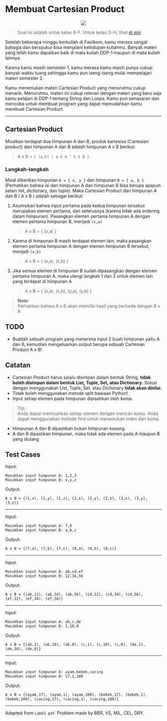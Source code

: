 # Membuat Cartesian Product

<p align="center">
    <img src="https://upload.wikimedia.org/wikipedia/commons/thumb/4/4e/Cartesian_Product_qtl1.svg/501px-Cartesian_Product_qtl1.svg.png" />
</p>

> Soal ini adalah untuk kelas B-F. Untuk kelas G-H, lihat [di sini](README_GH.md).

Setelah beberapa minggu berkuliah di Fasilkom, kamu merasa sangat bahagia dan bersyukur bisa menjalani kehidupan kuliahmu. Banyak materi yang telah kamu dapatkan baik di mata kuliah DDP-1 maupun di mata kuliah lainnya.

Karena kamu masih semester 1, kamu merasa kamu masih punya cukup banyak waktu luang sehingga kamu pun iseng-iseng mulai mempelajari materi semester 2.

Kamu menemukan materi Cartesian Product yang menurutmu cukup menarik. Menurutmu, materi ini cukup relevan dengan materi yang baru saja kamu pelajari di DDP-1 tentang String dan Loops. Kamu pun penasaran dan mencoba untuk membuat program yang dapat memudahkan kamu membuat Cartesian Product.

---

## Cartesian Product

Misalkan terdapat dua himpunan A dan B, produk kartesius (Cartesian product) dari himpunan A dan B adalah himpunan A x B berikut:

> A x B = `{ (a,b) | a ∈ A ^ b ∈ B }`

### Langkah-langkah

Misal diberikan himpunan `A = { x, y }` dan himpunan `B = { a, b }` (Perhatikan bahwa isi dari himpunan A dan himpunan B bisa berupa apapun selain list, dictionary, dan tuple). Maka Cartesian Product dari himpunan A dan B ( A x B ) adalah sebagai berikut:

1. Asumsikan bahwa input pertama pada kedua himpunan tersebut merupakan elemen pertama, dan seterusnya (karena tidak ada ordering dalam himpunan). Pasangkan elemen pertama himpunan A dengan elemen pertama himpunan B, menjadi `(x,a)`

    > A x B = { (x,a) }

2. Karena di himpunan B masih terdapat elemen lain, maka pasangkan elemen pertama himpunan A dengan elemen himpunan B tersebut, menjadi `(x,b)`

    > A x B = { (x,a), (x,b) }

3. Jika semua elemen di himpunan B sudah dipasangkan dengan elemen pertama himpunan A, maka ulangi langkah 1 dan 2 untuk elemen lain yang terdapat di himpunan A
    > A x B = { (x,a), (x,b), (y,a), (y,b) }

> **Note:**  
> Perhatikan bahwa A x B akan memiliki hasil yang berbeda dengan B x A

## TODO

-   Buatlah sebuah program yang menerima input 2 buah himpunan yaitu A dan B, kemudian mengeluarkan output berupa sebuah Cartesian Product A x B!

## Catatan

-   Cartesian Product harus selalu disimpan dalam bentuk String, **tidak boleh disimpan dalam bentuk List, Tuple, Set, atau Dictionary.** Solusi dengan menggunakan List, Tuple, Set, atau Dictionary **tidak akan dinilai.**
-   Tidak boleh menggunakan metode split bawaan Python!
-   Input setiap elemen pada himpunan dipisahkan oleh koma.

> Tip:  
> Anda dapat memisahkan setiap elemen dengan mencari koma. Anda dapat menggunakan metode find untuk menemukan index dari koma.

-   Himpunan A dan B dipastikan bukan himpunan kosong.
-   A dan B dipastikan himpunan, maka tidak ada elemen pada A maupun B yang diulang

## Test Cases

Input:

```
Masukkan input himpunan A: 1,2,3
Masukkan input himpunan B: x,y,z
```

Output:

```
A x B = {(1,x), (1,y), (1,z), (2,x), (2,y), (2,z), (3,x), (3,y), (3,z)}
```

---

Input:

```
Masukkan input himpunan A: 7,8
Masukkan input himpunan B: a,b,c
```

Output:

```
A x B = {(7,a), (7,b), (7,c), (8,a), (8,b), (8,c)}
```

---

Input:

```
Masukkan input himpunan A: ab,cd,ef
Masukkan input himpunan B: 12,34,56
```

Output:

```
A x B = {(ab,12), (ab,34), (ab,56), (cd,12), (cd,34), (cd,56), (ef,12), (ef,34), (ef,56)}
```

---

Input:

```
Masukkan input himpunan A: ab,c,de
Masukkan input himpunan B: 1,10,0
```

Output:

```
A x B = {(ab,1), (ab,10), (ab,0), (c,1), (c,10), (c,0), (de,1), (de,10), (de,0)}
```

---

Input:

```
Masukkan input himpunan A: ayam,bebek,cacing
Masukkan input himpunan B: 17,1,100
```

Output:

```
A x B = {(ayam,17), (ayam,1), (ayam,100), (bebek,17), (bebek,1), (bebek,100), (cacing,17), (cacing,1), (cacing,100)}
```

---

Adapted from `Lab03.pdf`. Problem made by BBR, VS, MIL, CEL, DRY.
